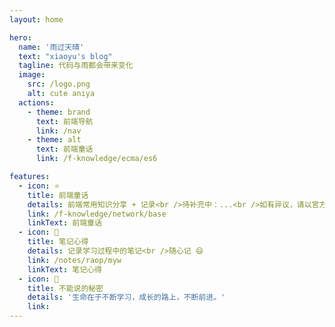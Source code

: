 ```yaml
---
layout: home

hero:
  name: '雨过天晴'
  text: "xiaoyu's blog"
  tagline: 代码与雨都会带来变化
  image:
    src: /logo.png
    alt: cute aniya
  actions:
    - theme: brand
      text: 前端导航
      link: /nav
    - theme: alt
      text: 前端童话
      link: /f-knowledge/ecma/es6

features:
  - icon: ⭐
    title: 前端童话
    details: 前端常用知识分享 + 记录<br />待补充中：...<br />如有异议，请以官方文档为准
    link: /f-knowledge/network/base
    linkText: 前端童话
  - icon: 📘
    title: 笔记心得
    details: 记录学习过程中的笔记<br />随心记 😄
    link: /notes/raop/myw
    linkText: 笔记心得
  - icon: 💬
    title: 不能说的秘密
    details: '生命在于不断学习，成长的路上，不断前进。'
    link: 
---
```

